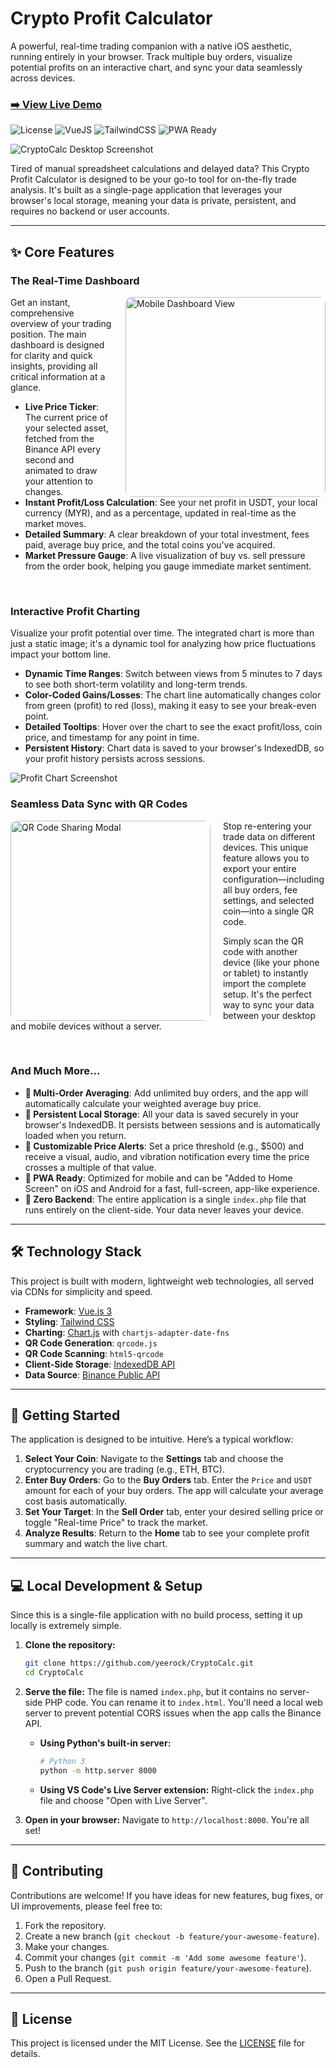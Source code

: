 # Crypto Profit Calculator

A powerful, real-time trading companion with a native iOS aesthetic, running entirely in your browser. Track multiple buy orders, visualize potential profits on an interactive chart, and sync your data seamlessly across devices.

### [➡️ View Live Demo](https://yeerock.github.io/CryptoCalc/)

![License](https://img.shields.io/badge/license-MIT-blue.svg)
![VueJS](https://img.shields.io/badge/vue.js-3.x-brightgreen.svg)
![TailwindCSS](https://img.shields.io/badge/tailwindcss-3.x-blue.svg)
![PWA Ready](https://img.shields.io/badge/PWA-Ready-purple.svg)

![CryptoCalc Desktop Screenshot](https://yeerock.github.io/CryptoCalc/desktop-screenshot.png)

Tired of manual spreadsheet calculations and delayed data? This Crypto Profit Calculator is designed to be your go-to tool for on-the-fly trade analysis. It's built as a single-page application that leverages your browser's local storage, meaning your data is private, persistent, and requires no backend or user accounts.

---

## ✨ Core Features

### The Real-Time Dashboard
<img src="https://yeerock.github.io/CryptoCalc/mobile-screenshot.png" alt="Mobile Dashboard View" width="320" align="right" style="margin-left: 20px; border-radius: 10px;"/>

Get an instant, comprehensive overview of your trading position. The main dashboard is designed for clarity and quick insights, providing all critical information at a glance.

-   **Live Price Ticker**: The current price of your selected asset, fetched from the Binance API every second and animated to draw your attention to changes.
-   **Instant Profit/Loss Calculation**: See your net profit in USDT, your local currency (MYR), and as a percentage, updated in real-time as the market moves.
-   **Detailed Summary**: A clear breakdown of your total investment, fees paid, average buy price, and the total coins you've acquired.
-   **Market Pressure Gauge**: A live visualization of buy vs. sell pressure from the order book, helping you gauge immediate market sentiment.

<br clear="right"/>

### Interactive Profit Charting

Visualize your profit potential over time. The integrated chart is more than just a static image; it's a dynamic tool for analyzing how price fluctuations impact your bottom line.

-   **Dynamic Time Ranges**: Switch between views from 5 minutes to 7 days to see both short-term volatility and long-term trends.
-   **Color-Coded Gains/Losses**: The chart line automatically changes color from green (profit) to red (loss), making it easy to see your break-even point.
-   **Detailed Tooltips**: Hover over the chart to see the exact profit/loss, coin price, and timestamp for any point in time.
-   **Persistent History**: Chart data is saved to your browser's IndexedDB, so your profit history persists across sessions.

![Profit Chart Screenshot](https://yeerock.github.io/CryptoCalc/profitchart-screenshot.png)

### Seamless Data Sync with QR Codes
<img src="https://yeerock.github.io/CryptoCalc/sharingqr-screenshot.png" alt="QR Code Sharing Modal" width="320" align="left" style="margin-right: 20px; border-radius: 10px;"/>

Stop re-entering your trade data on different devices. This unique feature allows you to export your entire configuration—including all buy orders, fee settings, and selected coin—into a single QR code.

Simply scan the QR code with another device (like your phone or tablet) to instantly import the complete setup. It's the perfect way to sync your data between your desktop and mobile devices without a server.

<br clear="left"/>

### And Much More...

-   **🔀 Multi-Order Averaging**: Add unlimited buy orders, and the app will automatically calculate your weighted average buy price.
-   **💾 Persistent Local Storage**: All your data is saved securely in your browser's IndexedDB. It persists between sessions and is automatically loaded when you return.
-   **🔔 Customizable Price Alerts**: Set a price threshold (e.g., $500) and receive a visual, audio, and vibration notification every time the price crosses a multiple of that value.
-   **📱 PWA Ready**: Optimized for mobile and can be "Added to Home Screen" on iOS and Android for a fast, full-screen, app-like experience.
-   **🚀 Zero Backend**: The entire application is a single `index.php` file that runs entirely on the client-side. Your data never leaves your device.

---

## 🛠️ Technology Stack

This project is built with modern, lightweight web technologies, all served via CDNs for simplicity and speed.

-   **Framework**: [Vue.js 3](https://vuejs.org/)
-   **Styling**: [Tailwind CSS](https://tailwindcss.com/)
-   **Charting**: [Chart.js](https://www.chartjs.org/) with `chartjs-adapter-date-fns`
-   **QR Code Generation**: `qrcode.js`
-   **QR Code Scanning**: `html5-qrcode`
-   **Client-Side Storage**: [IndexedDB API](https://developer.mozilla.org/en-US/docs/Web/API/IndexedDB_API)
-   **Data Source**: [Binance Public API](https://github.com/binance/binance-spot-api-docs)

---

## 🚀 Getting Started

The application is designed to be intuitive. Here’s a typical workflow:

1.  **Select Your Coin**: Navigate to the **Settings** tab and choose the cryptocurrency you are trading (e.g., ETH, BTC).
2.  **Enter Buy Orders**: Go to the **Buy Orders** tab. Enter the `Price` and `USDT` amount for each of your buy orders. The app will calculate your average cost basis automatically.
3.  **Set Your Target**: In the **Sell Order** tab, enter your desired selling price or toggle "Real-time Price" to track the market.
4.  **Analyze Results**: Return to the **Home** tab to see your complete profit summary and watch the live chart.

---

## 💻 Local Development & Setup

Since this is a single-file application with no build process, setting it up locally is extremely simple.

1.  **Clone the repository:**
    ```bash
    git clone https://github.com/yeerock/CryptoCalc.git
    cd CryptoCalc
    ```
2.  **Serve the file:**
    The file is named `index.php`, but it contains no server-side PHP code. You can rename it to `index.html`. You'll need a local web server to prevent potential CORS issues when the app calls the Binance API.

    *   **Using Python's built-in server:**
        ```bash
        # Python 3
        python -m http.server 8000
        ```
    *   **Using VS Code's Live Server extension:**
        Right-click the `index.php` file and choose "Open with Live Server".

3.  **Open in your browser:**
    Navigate to `http://localhost:8000`. You're all set!

---

## 🤝 Contributing

Contributions are welcome! If you have ideas for new features, bug fixes, or UI improvements, please feel free to:

1.  Fork the repository.
2.  Create a new branch (`git checkout -b feature/your-awesome-feature`).
3.  Make your changes.
4.  Commit your changes (`git commit -m 'Add some awesome feature'`).
5.  Push to the branch (`git push origin feature/your-awesome-feature`).
6.  Open a Pull Request.

---

## 📄 License

This project is licensed under the MIT License. See the [LICENSE](LICENSE) file for details.
